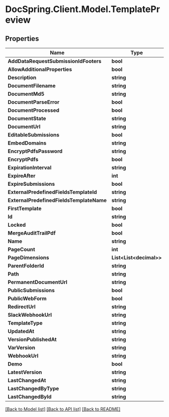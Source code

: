 # DocSpring.Client.Model.TemplatePreview

## Properties

Name | Type | Description | Notes
------------ | ------------- | ------------- | -------------
**AddDataRequestSubmissionIdFooters** | **bool** |  | 
**AllowAdditionalProperties** | **bool** |  | 
**Description** | **string** |  | 
**DocumentFilename** | **string** |  | 
**DocumentMd5** | **string** |  | 
**DocumentParseError** | **bool** |  | 
**DocumentProcessed** | **bool** |  | 
**DocumentState** | **string** |  | 
**DocumentUrl** | **string** |  | 
**EditableSubmissions** | **bool** |  | 
**EmbedDomains** | **string** |  | 
**EncryptPdfsPassword** | **string** |  | 
**EncryptPdfs** | **bool** |  | 
**ExpirationInterval** | **string** |  | 
**ExpireAfter** | **int** |  | 
**ExpireSubmissions** | **bool** |  | 
**ExternalPredefinedFieldsTemplateId** | **string** |  | 
**ExternalPredefinedFieldsTemplateName** | **string** |  | 
**FirstTemplate** | **bool** |  | 
**Id** | **string** |  | 
**Locked** | **bool** |  | 
**MergeAuditTrailPdf** | **bool** |  | 
**Name** | **string** |  | 
**PageCount** | **int** |  | 
**PageDimensions** | **List&lt;List&lt;decimal&gt;&gt;** |  | 
**ParentFolderId** | **string** |  | 
**Path** | **string** |  | 
**PermanentDocumentUrl** | **string** |  | 
**PublicSubmissions** | **bool** |  | 
**PublicWebForm** | **bool** |  | 
**RedirectUrl** | **string** |  | 
**SlackWebhookUrl** | **string** |  | 
**TemplateType** | **string** |  | 
**UpdatedAt** | **string** |  | 
**VersionPublishedAt** | **string** |  | 
**VarVersion** | **string** |  | 
**WebhookUrl** | **string** |  | 
**Demo** | **bool** |  | 
**LatestVersion** | **string** |  | 
**LastChangedAt** | **string** |  | 
**LastChangedByType** | **string** |  | 
**LastChangedById** | **string** |  | 

[[Back to Model list]](../README.md#documentation-for-models) [[Back to API list]](../README.md#documentation-for-api-endpoints) [[Back to README]](../README.md)

